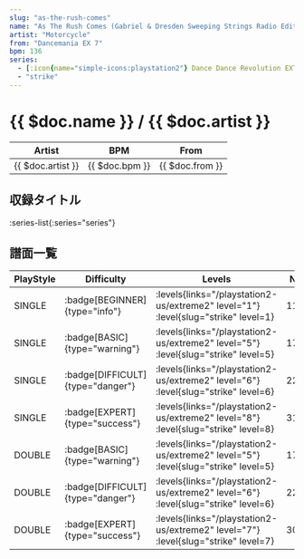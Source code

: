 ```yaml
---
slug: "as-the-rush-comes"
name: "As The Rush Comes (Gabriel & Dresden Sweeping Strings Radio Edit)"
artist: "Motorcycle"
from: "Dancemania EX 7"
bpm: 136
series:
  - [:icon{name="simple-icons:playstation2"} Dance Dance Revolution EXTREME 2 :icon{name="flag:us-4x3"}](/playstation2-us/extreme2)
  - "strike"
---
```


# {{ $doc.name }} / {{ $doc.artist }}

|Artist|BPM|From|
|------|---|----|
|{{ $doc.artist }}|{{ $doc.bpm }}|{{ $doc.from }}|

## 収録タイトル

:series-list{:series="series"}

## 譜面一覧

|PlayStyle|Difficulty|Levels|Notes|Movie|
|---------|----------|------|-----|-----|
|SINGLE| :badge[BEGINNER]{type="info"}| :levels{links="/playstation2-us/extreme2" level="1"} :level{slug="strike" level=1}|110/4||
|SINGLE| :badge[BASIC]{type="warning"}| :levels{links="/playstation2-us/extreme2" level="5"} :level{slug="strike" level=5}|173/49||
|SINGLE| :badge[DIFFICULT]{type="danger"}| :levels{links="/playstation2-us/extreme2" level="6"} :level{slug="strike" level=6}|222/44||
|SINGLE| :badge[EXPERT]{type="success"}| :levels{links="/playstation2-us/extreme2" level="8"} :level{slug="strike" level=8}|314/49||
|DOUBLE| :badge[BASIC]{type="warning"}| :levels{links="/playstation2-us/extreme2" level="5"} :level{slug="strike" level=5}|170/45||
|DOUBLE| :badge[DIFFICULT]{type="danger"}| :levels{links="/playstation2-us/extreme2" level="6"} :level{slug="strike" level=6}|222/44||
|DOUBLE| :badge[EXPERT]{type="success"}| :levels{links="/playstation2-us/extreme2" level="7"} :level{slug="strike" level=7}|303/50||
